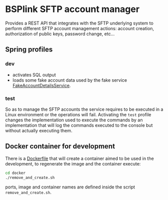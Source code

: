 # BSPlink SFTP account manager

Provides a REST API that integrates with the SFTP underlying system to perform different SFTP account management actions: account creation, authorization of public keys, password change, etc...

## Spring profiles

### dev

- activates SQL output
- loads some fake account data used by the fake service [FakeAccountDetailsService](src/main/java/org/iata/bsplink/sftpaccountmanager/service/fake/FakeAccountDetailsService.java).

### test

So as to manage the SFTP accounts the service requires to be executed in a Linux environment or the operations will fail. Activating the `test` profile changes the implementation used to execute the commands by an implementation that will log the commands executed to the console but without actually executing them.

## Docker container for development

There is a [Dockerfile](docker/Dockerfile) that will create a container aimed to be used in the development, to regenerate the image and the container execute:

```sh
cd docker
./remove_and_create.sh
```
ports, image and container names are defined inside the script `remove_and_create.sh`.
